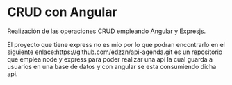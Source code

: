 # <h1>CRUD con Angular</h1>
Realización de las operaciones CRUD empleando Angular y Expresjs.
<br/>
<p>
El proyecto que tiene express no es mio por lo que podran encontrarlo en el siguiente enlace:https://github.com/edzzn/api-agenda.git
es un repositorio que emplea node y express para poder realizar una api la cual guarda a usuarios en una base de datos y con angular se esta consumiendo dicha api.</p>

